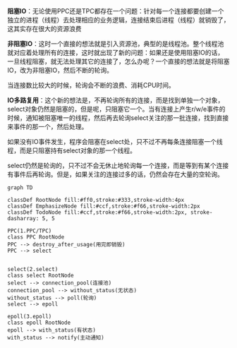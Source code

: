 



**阻塞IO**：无论使用PPC还是TPC都存在一个问题：针对每一个连接都要创建一个独立的进程（线程）去处理相应的业务逻辑，连接结束后进程（线程）就销毁了，这其实存在很大的资源浪费

**非阻塞IO**：这时一个直接的想法就是引入资源池，典型的是线程池。整个线程池就对应着处理所有的连接，这时就出现了新的问题：如果还是使用阻塞IO的话，一旦线程阻塞，就无法处理其它的连接了，怎么办呢？一个直接的想法就是将阻塞IO，改为非阻塞IO，然后不断的轮询。

当连接数比较大的时候，轮询会不断的浪费、消耗CPU时间。

**IO多路复用**：这个新的想法是，不再轮询所有的连接，而是找到单独一个对象，select对象仍然是阻塞的，但是呢，只阻塞它一个。当有连接上产生r/w/e事件的时候，通知被阻塞唯一的线程，然后再去轮询select关注的那一批连接，找到直接来事件的那一个，然后处理。

如果没有IO事件发生，程序会阻塞在select处，只不过不再每条连接阻塞一个线程，而是只阻塞持有select对象的那一个线程。

select仍然是轮询的，只不过不会无休止地轮询每一个连接，而是等到有某个连接有事件后再轮询。但是，如果关注的连接过多的话，仍然会存在大量的空轮询。





```mermaid
graph TD

classDef RootNode fill:#ff0,stroke:#333,stroke-width:4px
classDef EmphasizeNode fill:#ccf,stroke:#f66,stroke-width:2px
classDef TodoNode fill:#ccf,stroke:#f66,stroke-width:2px, stroke-dasharray: 5, 5

PPC(1.PPC/TPC)
class PPC RootNode
PPC --> destroy_after_usage(用完即销毁)
PPC --> select


select(2.select)
class select RootNode
select --> connection_pool(连接池)
connection_pool --> without_status(无状态)
without_status --> poll(轮询)
select --> epoll

epoll(3.epoll)
class epoll RootNode
epoll --> with_status(有状态)
with_status --> notify(主动通知)
```

